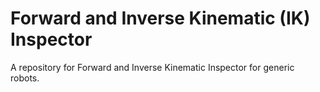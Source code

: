 # Forward and Inverse Kinematic (IK) Inspector

A repository for Forward and Inverse Kinematic Inspector for generic robots.
